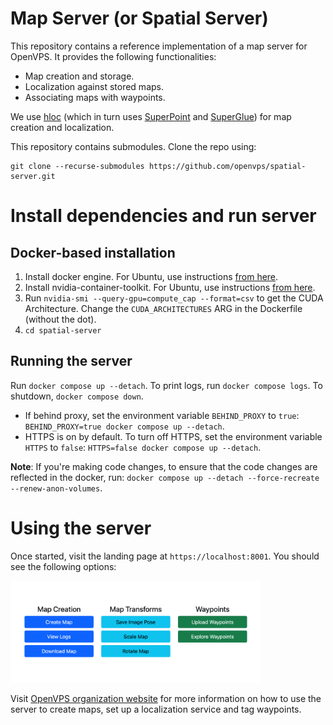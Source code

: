 # Map Server (or Spatial Server)

This repository contains a reference implementation of a map server for OpenVPS. It provides the following functionalities:

- Map creation and storage.
- Localization against stored maps.
- Associating maps with waypoints.

We use [hloc](https://github.com/cvg/Hierarchical-Localization) (which in turn uses [SuperPoint](https://arxiv.org/abs/1712.07629) and [SuperGlue](https://arxiv.org/abs/1911.11763)) for map creation and localization.

This repository contains submodules. Clone the repo using:
```
git clone --recurse-submodules https://github.com/openvps/spatial-server.git
```

# Install dependencies and run server

## Docker-based installation

1. Install docker engine. For Ubuntu, use instructions [from here](https://docs.docker.com/engine/install/ubuntu/#install-using-the-repository).
2. Install nvidia-container-toolkit. For Ubuntu, use instructions [from here](https://docs.nvidia.com/datacenter/cloud-native/container-toolkit/latest/install-guide.html#installing-with-apt).
3. Run `nvidia-smi --query-gpu=compute_cap --format=csv` to get the CUDA Architecture. Change the `CUDA_ARCHITECTURES` ARG in the Dockerfile (without the dot).
3. `cd spatial-server`

## Running the server
Run `docker compose up --detach`. To print logs, run `docker compose logs`. To shutdown, `docker compose down`.

- If behind proxy, set the environment variable `BEHIND_PROXY` to `true`: `BEHIND_PROXY=true docker compose up --detach`.
- HTTPS is on by default. To turn off HTTPS, set the environment variable `HTTPS` to `false`: `HTTPS=false docker compose up --detach`.

**Note**: If you're making code changes, to ensure that the code changes are reflected in the docker, run: `docker compose up --detach --force-recreate --renew-anon-volumes`.

# Using the server

Once started, visit the landing page at `https://localhost:8001`. You should see the following options:

<img src="doc/images/landing_page.png" alt="Landing Page" width="400">

Visit [OpenVPS organization website](https://openvps.github.io/) for more information on how to use the server to create maps, set up a localization service and tag waypoints.
